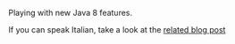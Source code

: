 
Playing with new Java 8 features.

If you can speak Italian, take a look at the [related blog post](http://www.rolandfg.net/2014/02/27/java8-lambdas-streams/)